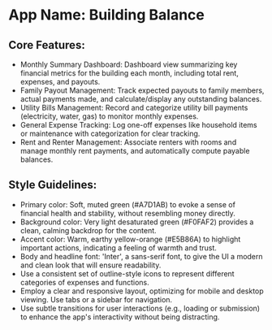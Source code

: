 # **App Name**: Building Balance

## Core Features:

- Monthly Summary Dashboard: Dashboard view summarizing key financial metrics for the building each month, including total rent, expenses, and payouts.
- Family Payout Management: Track expected payouts to family members, actual payments made, and calculate/display any outstanding balances.
- Utility Bills Management: Record and categorize utility bill payments (electricity, water, gas) to monitor monthly expenses.
- General Expense Tracking: Log one-off expenses like household items or maintenance with categorization for clear tracking.
- Rent and Renter Management: Associate renters with rooms and manage monthly rent payments, and automatically compute payable balances.

## Style Guidelines:

- Primary color: Soft, muted green (#A7D1AB) to evoke a sense of financial health and stability, without resembling money directly.
- Background color: Very light desaturated green (#F0FAF2) provides a clean, calming backdrop for the content.
- Accent color: Warm, earthy yellow-orange (#E5B86A) to highlight important actions, indicating a feeling of warmth and trust.
- Body and headline font: 'Inter', a sans-serif font, to give the UI a modern and clean look that will ensure readability.
- Use a consistent set of outline-style icons to represent different categories of expenses and functions.
- Employ a clear and responsive layout, optimizing for mobile and desktop viewing. Use tabs or a sidebar for navigation.
- Use subtle transitions for user interactions (e.g., loading or submission) to enhance the app's interactivity without being distracting.